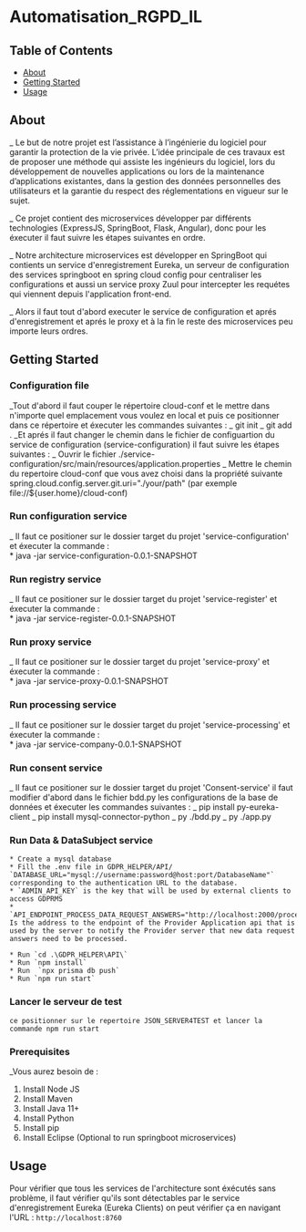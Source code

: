 # Automatisation_RGPD_IL

## Table of Contents

- [About](#about)
- [Getting Started](#getting_started)
- [Usage](#usage)

## About <a name = "about"></a>

\_ Le but de notre projet est l’assistance à l’ingénierie du logiciel pour garantir la protection de la vie privée. L’idée principale de ces travaux est de proposer une méthode qui assiste les ingénieurs du logiciel, lors du développement de nouvelles applications ou lors de la maintenance d’applications existantes, dans la gestion des données personnelles des utilisateurs et la garantie du respect des réglementations en vigueur sur le sujet.

\_ Ce projet contient des microservices développer par différents technologies (ExpressJS, SpringBoot, Flask, Angular), donc pour les éxecuter il faut suivre les étapes suivantes en ordre.

\_ Notre architecture microservices est développer en SpringBoot qui contients un service d'enregistrement Eureka, un serveur de configuration des services springboot en spring cloud config pour centraliser les configurations et aussi un service proxy Zuul pour intercepter les requétes qui viennent depuis l'application front-end.

\_ Alors il faut tout d'abord executer le service de configuration et aprés d'enregistrement et aprés le proxy et à la fin le reste des microservices peu importe leurs ordres.

## Getting Started <a name = "getting_started"></a>

### Configuration file

_Tout d'abord il faut couper le répertoire cloud-conf et le mettre dans n'importe quel emplacement vous voulez en local et puis ce positionner dans ce répertoire et éxecuter les commandes suivantes :
_ git init
_ git add .
\_Et aprés il faut changer le chemin dans le fichier de configuartion du service de configuration (service-configuration) il faut suivre les étapes suivantes :
_ Ouvrir le fichier ./service-configuration/src/main/resources/application.properties
\_ Mettre le chemin du repertoire cloud-conf que vous avez choisi dans la propriété suivante spring.cloud.config.server.git.uri="./your/path" (par exemple file://${user.home}/cloud-conf)

### Run configuration service

\_ Il faut ce positioner sur le dossier target du projet 'service-configuration' et éxecuter la commande : \
 \* java -jar service-configuration-0.0.1-SNAPSHOT

### Run registry service

\_ Il faut ce positioner sur le dossier target du projet 'service-register' et éxecuter la commande : \
 \* java -jar service-register-0.0.1-SNAPSHOT

### Run proxy service

\_ Il faut ce positioner sur le dossier target du projet 'service-proxy' et éxecuter la commande : \
 \* java -jar service-proxy-0.0.1-SNAPSHOT

### Run processing service

\_ Il faut ce positioner sur le dossier target du projet 'service-processing' et éxecuter la commande : \
 \* java -jar service-company-0.0.1-SNAPSHOT

### Run consent service

_ Il faut ce positioner sur le dossier target du projet 'Consent-service' il faut modifier d'abord dans le fichier bdd.py les configurations de la base de données et éxecuter les commandes suivantes :
_ pip install py-eureka-client
_ pip install mysql-connector-python
_ py ./bdd.py
\_ py ./app.py

### Run Data & DataSubject service

    * Create a mysql database
    * Fill the .env file in GDPR_HELPER/API/
    `DATABASE_URL="mysql://username:password@host:port/DatabaseName"` corresponding to the authentication URL to the database.
    * `ADMIN_API_KEY` is the key that will be used by external clients to access GDPRMS
    * `API_ENDPOINT_PROCESS_DATA_REQUEST_ANSWERS="http://localhost:2000/processAnswers"` Is the address to the endpoint of the Provider Application api that is used by the server to notify the Provider server that new data request answers need to be processed.

    * Run `cd .\GDPR_HELPER\API\`
    * Run `npm install`
    * Run  `npx prisma db push`
    * Run `npm run start`

### Lancer le serveur de test

    ce positionner sur le repertoire JSON_SERVER4TEST et lancer la commande npm run start

### Prerequisites

\_Vous aurez besoin de :

1. Install Node JS
2. Install Maven
3. Install Java 11+
4. Install Python
5. Install pip
6. Install Eclipse (Optional to run springboot microservices)

## Usage <a name = "usage"></a>

Pour vérifier que tous les services de l'architecture sont éxécutés sans problème, il faut vérifier qu'ils sont détectables par le service d'enregistrement Eureka (Eureka Clients) on peut vérifier ça en navigant l'URL : `http://localhost:8760`